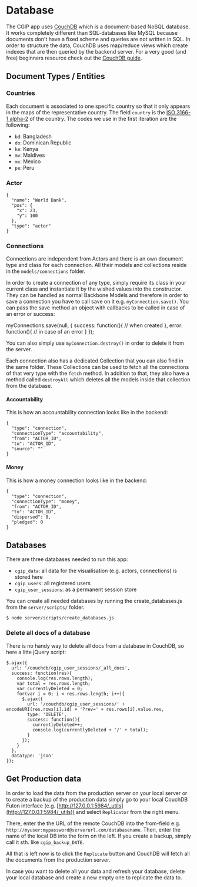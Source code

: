 # Database

The CGIP app uses [CouchDB](http://couchdb.apache.org/) which is a document-based NoSQL database. It works completely different than SQL-databases like MySQL because documents don't have a fixed scheme and queries are not written in SQL. In order to structure the data, CouchDB uses map/reduce views which create indexes that are then queried by the backend server. For a very good (and free) beginners resource check out the [CouchDB guide](http://guide.couchdb.org/draft/index.html).

## Document Types / Entities

### Countries

Each document is associated to one specific country so that it only appears in the maps of the representative country. The field `country` is the [ISO 3166-1 alpha-2](http://en.wikipedia.org/wiki/ISO_3166-1_alpha-2#Officially_assigned_code_elements) of the country. The codes we use in the first iteration are the following:

- `bd`: Bangladesh
- `do`: Dominican Republic
- `ke`: Kenya
- `mv`: Maldives
- `mx`: Mexico
- `pe`: Peru

### Actor

    {
      "name": "World Bank",
      "pos": {
        "x": 23,
        "y": 100
      },
      "type": "actor"
    }

### Connections

Connections are independent from Actors and there is an own document type and class for each connection. All their models and collections reside in the `models/connections` folder.

In order to create a connection of any type, simply require its class in your current class and instantiate it by the wished values into the constructor. They can be handled as normal Backbone Models and therefore in order to save a connection you have to call save on it e.g. `myConnection.save()`. You can pass the save method an object with callbacks to be called in case of an error or success:

  myConnections.save(null, {
    success: function(){
      // when created
    },
    error: function(){
      // in case of an error
    }
  });
  
You can also simply use `myConnection.destroy()` in order to delete it from the server.

Each connection also has a dedicated Collection that you can also find in the same folder. These Collections can be used to fetch all the connections of that very type with the `fetch` method. In addition to that, they also have a method called `destroyAll` which deletes all the models inside that collection from the database.

#### Accountability

This is how an accountability connection looks like in the backend:

    {
      "type": "connection",
      "connectionType": "accountability",
      "from": "ACTOR_ID",
      "to": "ACTOR_ID",
      "source": ""
    }

#### Money

This is how a money connection looks like in the backend:

    {
      "type": "connection",
      "connectionType": "money",
      "from": "ACTOR_ID",
      "to": "ACTOR_ID",
      "dispersed": 0,
      "pledged": 0
    }

## Databases

There are three databases needed to run this app:

- `cgip_data`: all data for the visualisation (e.g. actors, connections) is stored here
- `cgip_users`: all registered users
- `cgip_user_sessions`: as a permanent session store

You can create all needed databases by running the create_databases.js from the `server/scripts/` folder. 

`$ node server/scripts/create_databases.js`

### Delete all docs of a database

There is no handy way to delete all docs from a database in CouchDB, so here a litte jQuery script:

    $.ajax({
      url: '/couchdb/cgip_user_sessions/_all_docs', 
      success: function(res){
        console.log(res.rows.length);
        var total = res.rows.length;
        var currentlyDeleted = 0;
        for(var i = 0; i < res.rows.length; i++){
          $.ajax({ 
            url: '/couchdb/cgip_user_sessions/' + encodeURI(res.rows[i].id) + '?rev=' + res.rows[i].value.rev,
            type: 'DELETE',
            success: function(){
              currentlyDeleted++;
              console.log(currentlyDeleted + '/' + total);
            }
          });
        }
      },
      dataType: 'json'
    });

## Get Production data

In order to load the data from the production server on your local server or to create a backup of the production data simply go to your local CouchDB Futon interface (e.g. [http://127.0.0.1:5984/_utils](http://127.0.0.1:5984/_utils)) and select `Replicator` from the right menu.

There, enter the the URL of the remote CouchDB into the from-field e.g. `http://myuser:mypassword@serverurl.com/databasename`. Then, enter the name of the local DB into the form on the left. If you create a backup, simply call it sth. like `cgip_backup_DATE`.

All that is left now is to click the `Replicate` button and CouchDB will fetch all the documents from the production server.

In case you want to delete all your data and refresh your database, delete your local database and create a new empty one to replicate the data to.